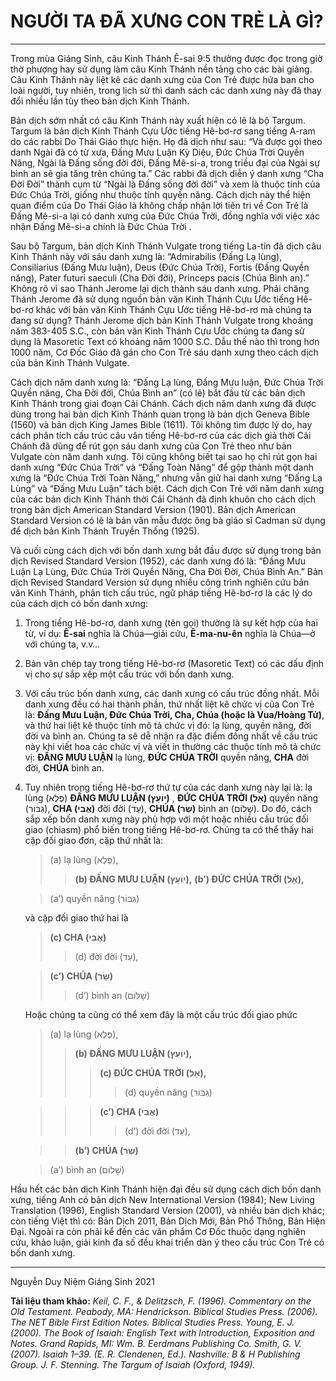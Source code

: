 # NGƯỜI TA ĐÃ XƯNG CON TRẺ LÀ GÌ?
---
Trong mùa Giáng Sinh, câu Kinh Thánh Ê-sai 9:5 thường được đọc trong giờ thờ phượng hay sử dụng làm câu Kinh Thánh nền tảng cho các bài giảng. Câu Kinh Thánh này liệt kê các danh xưng của Con Trẻ được hứa ban cho loài người, tuy nhiên, trong lịch sử thì danh sách các danh xưng này đã thay đổi nhiều lần tùy theo bản dịch Kinh Thánh. 

Bản dịch sớm nhất có câu Kinh Thánh này xuất hiện có lẽ là bộ Targum. Targum là bản dịch Kinh Thánh Cựu Ước tiếng Hê-bơ-rơ sang tiếng A-ram do các rabbi Do Thái Giáo thực hiện. Họ đã dịch như sau: “Và được gọi theo danh Ngài đã có từ xưa, Đấng Mưu Luận Kỳ Diệu, Đức Chúa Trời Quyền Năng, Ngài là Đấng sống đời đời, Đấng Mê-si-a, trong triều đại của Ngài sự bình an sẽ gia tăng trên chúng ta.” Các rabbi đã dịch diễn ý danh xưng “Cha Đời Đời” thành cụm từ “Ngài là Đấng sống đời đời” và xem là thuộc tính của Đức Chúa Trời, giống như thuộc tính quyền năng. Cách dịch này thể hiện quan điểm của Do Thái Giáo là không chấp nhận lời tiên tri về Con Trẻ là Đấng Mê-si-a lại có danh xưng của Đức Chúa Trời, đồng nghĩa với việc xác nhận Đấng Mê-si-a chính là Đức Chúa Trời .

Sau bộ Targum, bản dịch Kinh Thánh Vulgate trong tiếng La-tin đã dịch câu Kinh Thánh này với sáu danh xưng là: “Admirabilis (Đấng Lạ lùng), Consiliarius (Đấng Mưu luận), Deus (Đức Chúa Trời), Fortis (Đấng Quyền năng), Pater futuri saeculi (Cha Đời đời), Princeps pacis (Chúa Bình an).” Không rõ vì sao Thánh Jerome lại dịch thành sáu danh xưng. Phải chăng Thánh Jerome đã sử dụng nguồn bản văn Kinh Thánh Cựu Ước tiếng Hê-bơ-rơ khác với bản văn Kinh Thánh Cựu Ước tiếng Hê-bơ-rơ mà chúng ta đang sử dụng? Thánh Jerome dịch bản Kinh Thánh Vulgate trong khoảng năm 383-405 S.C., còn bản văn Kinh Thánh Cựu Ước chúng ta đang sử dụng là Masoretic Text có khoảng năm 1000 S.C. Dẫu thế nào thì trong hơn 1000 năm, Cơ Đốc Giáo đã gán cho Con Trẻ sáu danh xưng theo cách dịch của bản Kinh Thánh Vulgate.

Cách dịch năm danh xưng là: “Đấng Lạ lùng, Đấng Mưu luận, Đức Chúa Trời Quyền năng, Cha Đời đời, Chúa Bình an” (có lẽ) bắt đầu từ các bản dịch Kinh Thánh trong giai đoạn Cải Chánh. Cách dịch năm danh xưng đã được dùng trong hai bản dịch Kinh Thánh quan trọng là bản dịch Geneva Bible (1560) và bản dịch King James Bible (1611). Tôi không tìm được lý do, hay cách phân tích cấu trúc câu văn tiếng Hê-bơ-rơ của các dịch giả thời Cải Chánh đã dùng để rút gọn sáu danh xưng của Con Trẻ theo như bản Vulgate còn năm danh xưng. Tôi cũng không biết tại sao họ chỉ rút gọn hai danh xưng “Đức Chúa Trời” và “Đấng Toàn Năng” để gộp thành một danh xưng là “Đức Chúa Trời Toàn Năng,” nhưng vẫn giữ hai danh xưng “Đấng Lạ Lùng” và “Đấng Mưu Luận” tách biệt. Cách dịch Con Trẻ với năm danh xưng của các bản dịch Kinh Thánh thời Cải Chánh đã định khuôn cho cách dịch trong bản dịch American Standard Version (1901). Bản dịch American Standard Version có lẽ là bản văn mẫu được ông bà giáo sĩ Cadman sử dụng để dịch bản Kinh Thánh Truyền Thống (1925). 

Và cuối cùng cách dịch với bốn danh xưng bắt đầu được sử dụng trong bản dịch Revised Standard Version (1952), các danh xưng đó là: “Ðấng Mưu Luận Lạ Lùng, Ðức Chúa Trời Quyền Năng, Cha Ðời Ðời, Chúa Bình An.” Bản dịch Revised Standard Version sử dụng nhiều công trình nghiên cứu bản văn Kinh Thánh, phân tích cấu trúc, ngữ pháp tiếng Hê-bơ-rơ là các lý do của cách dịch có bốn danh xưng:

1.  Trong tiếng Hê-bơ-rơ, danh xưng (tên gọi) thường là sự kết hợp của hai từ, ví dụ: **Ê-sai** nghĩa là Chúa—giải cứu, **Ê-ma-nu-ên** nghĩa là Chúa—ở với chúng ta, v.v…

2.  Bản văn chép tay trong tiếng Hê-bơ-rơ (Masoretic Text) có các dấu định vị cho sự sắp xếp một cấu trúc với bốn danh xưng.

3.  Với cấu trúc bốn danh xưng, các danh xưng có cấu trúc đồng nhất. Mỗi danh xưng đều có hai thành phần, thứ nhất liệt kê chức vị của Con Trẻ là: **Đấng Mưu Luận, Đức Chúa Trời, Cha, Chúa (hoặc là Vua/Hoàng Tử)**, và thứ hai liệt kê thuộc tính mô tả chức vị đó: lạ lùng, quyền năng, đời đời và bình an. Chúng ta sẽ dễ nhận ra đặc điểm đồng nhất về cấu trúc này khi viết hoa các chức vị và viết in thường các thuộc tính mô tả chức vị: **ÐẤNG MƯU LUẬN** lạ lùng, **ÐỨC CHÚA TRỜI** quyền năng, **CHA** đời đời, **CHÚA** bình an.

4. Tuy nhiên trong tiếng Hê-bơ-rơ thứ tự của các danh xưng này lại là: lạ lùng (פֶּלֶא) **ÐẤNG MƯU LUẬN (יוֹעֵץ)** , **ÐỨC CHÚA TRỜI (אֵל)** quyền năng (גִּבּוֹר), **CHA (אֲבִי)** đời đời (עַד), **CHÚA (שַׂר)** bình an (שָׁלוֹם). Do đó, cách sắp xếp bốn danh xưng này phù hợp với một hoặc nhiều cấu trúc đối giao (chiasm) phổ biến trong tiếng Hê-bơ-rơ. Chúng ta có thể thấy hai cặp đối giao đơn, cặp thứ nhất là: 

	>(a) lạ lùng (פֶּלֶא), 
	>>**(b) ÐẤNG MƯU LUẬN (יוֹעֵץ),** 
	>>**(b’) ÐỨC CHÚA TRỜI (אֵל),**
	
	>(a’) quyền năng (גִּבּוֹר)
	
	và cặp đối giao thứ hai là 
	   
	>**(c) CHA (אֲבִי)** 
	>>(d) đời đời (עַד),
	
	>**(c’) CHÚA (שַׂר)** 
	>>(d’) bình an (שָׁלוֹם)
	   
	Hoặc chúng ta cũng có thể xem đây là một cấu trúc đối giao phức
	   
	>(a) lạ lùng (פֶּלֶא), 
	>>**(b) ÐẤNG MƯU LUẬN (יוֹעֵץ),** 
	>>>**(c) ÐỨC CHÚA TRỜI (אֵל),**
	>>>>(d) quyền năng (גִּבּוֹר)
	   
	>>>**(c’) CHA (אֲבִי)** 
	>>>>(d’) đời đời (עַד),
	
	>>**(b’) CHÚA (שַׂר)** 
	
	>(a’) bình an (שָׁלוֹם)

Hầu hết các bản dịch Kinh Thánh hiện đại đều sử dụng cách dịch bốn danh xưng, tiếng Anh có bản dịch New International Version (1984); New Living Translation (1996), English Standard Version (2001), và nhiều bản dịch khác; còn tiếng Việt thì có: Bản Dịch 2011, Bản Dịch Mới, Bản Phổ Thông, Bản Hiện Đại. Ngoài ra còn phải kể đến các văn phẩm Cơ Đốc thuộc dạng nghiên cứu, khảo luận, giải kinh đa số đều khai triển dàn ý theo cấu trúc Con Trẻ có bốn danh xưng.

---
Nguyễn Duy Niệm
Giáng Sinh 2021

**Tài liệu tham khảo:**
*Keil, C. F., & Delitzsch, F. (1996). Commentary on the Old Testament. Peabody, MA: Hendrickson.*
*Biblical Studies Press. (2006). The NET Bible First Edition Notes. Biblical Studies Press.*
*Young, E. J. (2000). The Book of Isaiah: English Text with Introduction, Exposition and Notes. Grand Rapids, MI: Wm. B. Eerdmans Publishing Co.*
*Smith, G. V. (2007). Isaiah 1–39. (E. R. Clendenen, Ed.). Nashville: B & H Publishing Group.
J. F. Stenning. The Targum of Isaiah (Oxford, 1949).*
